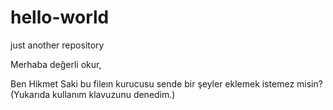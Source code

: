 # hello-world
just another repository

Merhaba değerli okur,

Ben Hikmet Saki bu fileın kurucusu sende bir şeyler eklemek istemez misin?
(Yukarıda kullanım klavuzunu denedim.)
